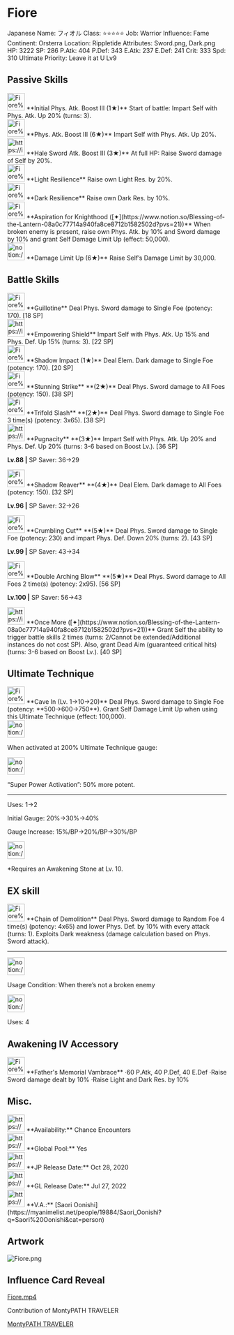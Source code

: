 # Fiore

Japanese Name: フィオル
Class: ⭐️⭐️⭐️⭐️⭐️
Job: Warrior
Influence: Fame
Continent: Orsterra
Location: Rippletide
Attributes: Sword.png, Dark.png
HP: 3222
SP: 286
P.Atk: 404
P.Def: 343
E.Atk: 237
E.Def: 241
Crit: 333
Spd: 310
Ultimate Priority: Leave it at U Lv9

## Passive Skills

<aside>
<img src="Fiore%201a78e1b64fbd436da894dcb01e60226b/Phys_Atk_Boost.png" alt="Fiore%201a78e1b64fbd436da894dcb01e60226b/Phys_Atk_Boost.png" width="40px" /> **Initial Phys. Atk. Boost III (1★)**
Start of battle: Impart Self with Phys. Atk. Up 20% (turns: 3).

<aside>
<img src="Fiore%201a78e1b64fbd436da894dcb01e60226b/Phys_Atk_Boost%201.png" alt="Fiore%201a78e1b64fbd436da894dcb01e60226b/Phys_Atk_Boost%201.png" width="40px" /> **Phys. Atk. Boost III (6★)**
Impart Self with Phys. Atk. Up 20%.

</aside>

</aside>

<aside>
<img src="https://img.game8.jp/6930266/9ef4013c2fd6d1186affdaf752e9e693.png/show" alt="https://img.game8.jp/6930266/9ef4013c2fd6d1186affdaf752e9e693.png/show" width="40px" /> **Hale Sword Atk. Boost III (3★)**
At full HP: Raise Sword damage of Self by 20%.

</aside>

<aside>
<img src="Fiore%201a78e1b64fbd436da894dcb01e60226b/Light_Resilience.png" alt="Fiore%201a78e1b64fbd436da894dcb01e60226b/Light_Resilience.png" width="40px" /> **Light Resilience**
Raise own Light Res. by 20%.

</aside>

<aside>
<img src="Fiore%201a78e1b64fbd436da894dcb01e60226b/Dark_Resilience.png" alt="Fiore%201a78e1b64fbd436da894dcb01e60226b/Dark_Resilience.png" width="40px" /> **Dark Resilience**
Raise own Dark Res. by 10%.

</aside>

<aside>
<img src="Fiore%201a78e1b64fbd436da894dcb01e60226b/Phys_Atk_Boost%202.png" alt="Fiore%201a78e1b64fbd436da894dcb01e60226b/Phys_Atk_Boost%202.png" width="40px" /> **Aspiration for Knighthood ([✦](https://www.notion.so/Blessing-of-the-Lantern-08a0c77714a940fa8ce8712b1582502d?pvs=21))**
When broken enemy is present, raise own Phys. Atk. by 10% and Sword damage by 10% and grant Self Damage Limit Up (effect: 50,000).

</aside>

<aside>
<img src="notion://custom_emoji/2482af5e-3bb7-4af8-a110-df4150e44521/17debbc6-5396-80a6-933a-007af3a7f551" alt="notion://custom_emoji/2482af5e-3bb7-4af8-a110-df4150e44521/17debbc6-5396-80a6-933a-007af3a7f551" width="40px" /> **Damage Limit Up (6★)**
Raise Self’s Damage Limit by 30,000.

</aside>

## Battle Skills

<aside>
<img src="Fiore%201a78e1b64fbd436da894dcb01e60226b/Sword.png" alt="Fiore%201a78e1b64fbd436da894dcb01e60226b/Sword.png" width="40px" /> **Guillotine**
Deal Phys. Sword damage to Single Foe (potency: 170). [18 SP]

</aside>

<aside>
<img src="https://img.game8.jp/6909195/fb1af3b553f4112d4403e0f7452fd2a2.png/show" alt="https://img.game8.jp/6909195/fb1af3b553f4112d4403e0f7452fd2a2.png/show" width="40px" /> **Empowering Shield**
Impart Self with Phys. Atk. Up 15% and Phys. Def. Up 15% (turns: 3). [22 SP]

</aside>

<aside>
<img src="Fiore%201a78e1b64fbd436da894dcb01e60226b/Dark.png" alt="Fiore%201a78e1b64fbd436da894dcb01e60226b/Dark.png" width="40px" /> **Shadow Impact (1★)**
Deal Elem. Dark damage to Single Foe (potency: 170). [20 SP]

</aside>

<aside>
<img src="Fiore%201a78e1b64fbd436da894dcb01e60226b/Sword%201.png" alt="Fiore%201a78e1b64fbd436da894dcb01e60226b/Sword%201.png" width="40px" /> **Stunning Strike** **(2★)**
Deal Phys. Sword damage to All Foes (potency: 150). [38 SP]

</aside>

<aside>
<img src="Fiore%201a78e1b64fbd436da894dcb01e60226b/Sword%202.png" alt="Fiore%201a78e1b64fbd436da894dcb01e60226b/Sword%202.png" width="40px" /> **Trifold Slash** **(2★)**
Deal Phys. Sword damage to Single Foe 3 time(s) (potency: 3x65). [38 SP]

</aside>

<aside>
<img src="https://img.game8.jp/6909195/fb1af3b553f4112d4403e0f7452fd2a2.png/show" alt="https://img.game8.jp/6909195/fb1af3b553f4112d4403e0f7452fd2a2.png/show" width="40px" /> **Pugnacity** **(3★)**
Impart Self with Phys. Atk. Up 20% and Phys. Def. Up 20% (turns: 3-6 based on Boost Lv.). [36 SP]

**Lv.88 |** SP Saver: 36→29

</aside>

<aside>
<img src="Fiore%201a78e1b64fbd436da894dcb01e60226b/Dark%201.png" alt="Fiore%201a78e1b64fbd436da894dcb01e60226b/Dark%201.png" width="40px" /> **Shadow Reaver** **(4★)**
Deal Elem. Dark damage to All Foes (potency: 150). [32 SP]

**Lv.96 |** SP Saver: 32→26

</aside>

<aside>
<img src="Fiore%201a78e1b64fbd436da894dcb01e60226b/Sword%203.png" alt="Fiore%201a78e1b64fbd436da894dcb01e60226b/Sword%203.png" width="40px" /> **Crumbling Cut** **(5★)**
Deal Phys. Sword damage to Single Foe (potency: 230) and impart Phys. Def. Down 20% (turns: 2). [43 SP]

**Lv.99 |** SP Saver: 43→34

</aside>

<aside>
<img src="Fiore%201a78e1b64fbd436da894dcb01e60226b/Sword%204.png" alt="Fiore%201a78e1b64fbd436da894dcb01e60226b/Sword%204.png" width="40px" /> **Double Arching Blow** **(5★)**
Deal Phys. Sword damage to All Foes 2 time(s) (potency: 2x95). [56 SP]

**Lv.100 |** SP Saver: 56→43

</aside>

<aside>
<img src="https://img.game8.jp/6909195/fb1af3b553f4112d4403e0f7452fd2a2.png/show" alt="https://img.game8.jp/6909195/fb1af3b553f4112d4403e0f7452fd2a2.png/show" width="40px" /> **Once More ([✦](https://www.notion.so/Blessing-of-the-Lantern-08a0c77714a940fa8ce8712b1582502d?pvs=21))**
Grant Self the ability to trigger battle skills 2 times (turns: 2/Cannot be extended/Additional instances do not cost SP). Also, grant Dead Aim (guaranteed critical hits) (turns: 3-6 based on Boost Lv.). [40 SP]

</aside>

## Ultimate Technique

<aside>
<img src="Fiore%201a78e1b64fbd436da894dcb01e60226b/Sword%205.png" alt="Fiore%201a78e1b64fbd436da894dcb01e60226b/Sword%205.png" width="40px" /> **Cave In (Lv. 1→10→20)**
Deal Phys. Sword damage to Single Foe (potency: **500→600→750**). Grant Self Damage Limit Up when using this Ultimate Technique (effect: 100,000).

<aside>
<img src="notion://custom_emoji/2482af5e-3bb7-4af8-a110-df4150e44521/137ebbc6-5396-80a2-a199-007a067e9993" alt="notion://custom_emoji/2482af5e-3bb7-4af8-a110-df4150e44521/137ebbc6-5396-80a2-a199-007a067e9993" width="40px" />

When activated at 200% Ultimate Technique gauge:

<aside>
<img src="notion://custom_emoji/2482af5e-3bb7-4af8-a110-df4150e44521/193ebbc6-5396-8035-8eea-007a52e85f9d" alt="notion://custom_emoji/2482af5e-3bb7-4af8-a110-df4150e44521/193ebbc6-5396-8035-8eea-007a52e85f9d" width="40px" />

“Super Power Activation”: 50% more potent.

</aside>

</aside>

---

Uses:
1→2

Initial Gauge:
20%→30%→40%

Gauge Increase:
15%/BP→20%/BP→30%/BP

<aside>
<img src="notion://custom_emoji/2482af5e-3bb7-4af8-a110-df4150e44521/182ebbc6-5396-80af-9978-007ac248795b" alt="notion://custom_emoji/2482af5e-3bb7-4af8-a110-df4150e44521/182ebbc6-5396-80af-9978-007ac248795b" width="40px" />

*Requires an Awakening Stone at Lv. 10.

</aside>

</aside>

## EX skill

<aside>
<img src="Fiore%201a78e1b64fbd436da894dcb01e60226b/Sword%205.png" alt="Fiore%201a78e1b64fbd436da894dcb01e60226b/Sword%205.png" width="40px" /> **Chain of Demolition**
Deal Phys. Sword damage to Random Foe 4 time(s) (potency: 4x65) and lower Phys. Def. by 10% with every attack (turns: 1).  Exploits Dark weakness (damage calculation based on Phys. Sword attack).

---

<aside>
<img src="notion://custom_emoji/2482af5e-3bb7-4af8-a110-df4150e44521/137ebbc6-5396-802c-b9bc-007a54884b6f" alt="notion://custom_emoji/2482af5e-3bb7-4af8-a110-df4150e44521/137ebbc6-5396-802c-b9bc-007a54884b6f" width="40px" />

Usage Condition: When there’s not a broken enemy

</aside>

<aside>
<img src="notion://custom_emoji/2482af5e-3bb7-4af8-a110-df4150e44521/137ebbc6-5396-80ba-9f36-007a936447ac" alt="notion://custom_emoji/2482af5e-3bb7-4af8-a110-df4150e44521/137ebbc6-5396-80ba-9f36-007a936447ac" width="40px" />

Uses: 4

</aside>

</aside>

## Awakening IV Accessory

<aside>
<img src="Fiore%201a78e1b64fbd436da894dcb01e60226b/Awakening_IV.png" alt="Fiore%201a78e1b64fbd436da894dcb01e60226b/Awakening_IV.png" width="40px" /> **Father's Memorial Vambrace**
·60 P.Atk, 40 P.Def, 40 E.Def
·Raise Sword damage dealt by 10%
·Raise Light and Dark Res. by 10%

</aside>

## Misc.

<aside>
<img src="https://www.notion.so/icons/gift_gray.svg" alt="https://www.notion.so/icons/gift_gray.svg" width="40px" /> **Availability:** Chance Encounters

</aside>

<aside>
<img src="https://www.notion.so/icons/globe_gray.svg" alt="https://www.notion.so/icons/globe_gray.svg" width="40px" /> **Global Pool:** Yes

</aside>

<aside>
<img src="https://www.notion.so/icons/calendar_red.svg" alt="https://www.notion.so/icons/calendar_red.svg" width="40px" /> **JP Release Date:**
Oct 28, 2020

</aside>

<aside>
<img src="https://www.notion.so/icons/calendar_blue.svg" alt="https://www.notion.so/icons/calendar_blue.svg" width="40px" /> **GL Release Date:**
Jul 27, 2022

</aside>

<aside>
<img src="https://www.notion.so/icons/microphone_gray.svg" alt="https://www.notion.so/icons/microphone_gray.svg" width="40px" /> **V.A.:** [Saori Oonishi](https://myanimelist.net/people/19884/Saori_Oonishi?q=Saori%20Oonishi&cat=person)

</aside>

## Artwork

![Fiore.png](Fiore%201a78e1b64fbd436da894dcb01e60226b/Fiore.png)

## Influence Card Reveal

[Fiore.mp4](Fiore%201a78e1b64fbd436da894dcb01e60226b/Fiore.mp4)

Contribution of MontyPATH TRAVELER

[MontyPATH TRAVELER](https://www.youtube.com/@MontyPATHTRAVELER)